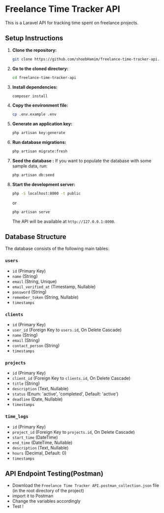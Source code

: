 # Freelance Time Tracker API

This is a Laravel API for tracking time spent on freelance projects.

## Setup Instructions

1.  **Clone the repository:**
    ```bash
    git clone https://github.com/shoebHamim/freelance-time-tracker-api.git
    ```
2.  **Go to the cloned directory:**
    ```bash
    cd freelance-time-tracker-api
    ```
3.  **Install dependencies:**
    ```bash
    composer install
    ```
4.  **Copy the environment file:**
    ```bash
    cp .env.example .env
    ```
5.  **Generate an application key:**
    ```bash
    php artisan key:generate
    ```
6.  **Run database migrations:**
    ```bash
    php artisan migrate:fresh
    ```
7.  **Seed the database :**
    If you want to populate the database with some sample data, run:
    ```bash
    php artisan db:seed
    ```
8.  **Start the development server:**
    ```bash
    php -S localhost:8000 -t public
    ```
    or
    ```bash
    php artisan serve
    ```
    The API will be available at `http://127.0.0.1:8000`.

## Database Structure

The database consists of the following main tables:

### `users`
-   `id` (Primary Key)
-   `name` (String)
-   `email` (String, Unique)
-   `email_verified_at` (Timestamp, Nullable)
-   `password` (String)
-   `remember_token` (String, Nullable)
-   `timestamps`

### `clients`
-   `id` (Primary Key)
-   `user_id` (Foreign Key to `users.id`, On Delete Cascade)
-   `name` (String)
-   `email` (String)
-   `contact_person` (String)
-   `timestamps`

### `projects`
-   `id` (Primary Key)
-   `client_id` (Foreign Key to `clients.id`, On Delete Cascade)
-   `title` (String)
-   `description` (Text, Nullable)
-   `status` (Enum: 'active', 'completed', Default: 'active')
-   `deadline` (Date, Nullable)
-   `timestamps`

### `time_logs`
-   `id` (Primary Key)
-   `project_id` (Foreign Key to `projects.id`, On Delete Cascade)
-   `start_time` (DateTime)
-   `end_time` (DateTime, Nullable)
-   `description` (Text, Nullable)
-   `hours` (Decimal, Default: 0)
-   `timestamps`


## API Endpoint Testing(Postman)
- Download the `Freelance Time Tracker API.postman_collection.json` file (in the root directory of the project)
- import it to Postman
- Change the variables accordingly 
- Test !
